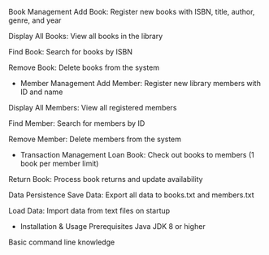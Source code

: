 Book Management
Add Book: Register new books with ISBN, title, author, genre, and year

Display All Books: View all books in the library

Find Book: Search for books by ISBN

Remove Book: Delete books from the system

-  Member Management
Add Member: Register new library members with ID and name

Display All Members: View all registered members

Find Member: Search for members by ID

Remove Member: Delete members from the system

-  	Transaction Management
Loan Book: Check out books to members (1 book per member limit)

Return Book: Process book returns and update availability

Data Persistence
Save Data: Export all data to books.txt and members.txt

Load Data: Import data from text files on startup

-  Installation & Usage
Prerequisites
Java JDK 8 or higher

Basic command line knowledge
